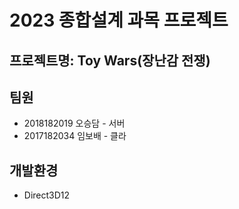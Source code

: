 # 2023 종합설계 과목 프로젝트
## 프로젝트명: Toy Wars(장난감 전쟁)

팀원
------------
* 2018182019 오승담 - 서버
* 2017182034 임보배 - 클라

개발환경
-----------
* Direct3D12
